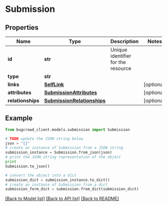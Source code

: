 # Submission


## Properties

Name | Type | Description | Notes
------------ | ------------- | ------------- | -------------
**id** | **str** | Unique identifier for the resource | 
**type** | **str** |  | 
**links** | [**SelfLink**](SelfLink.md) |  | [optional] 
**attributes** | [**SubmissionAttributes**](SubmissionAttributes.md) |  | [optional] 
**relationships** | [**SubmissionRelationships**](SubmissionRelationships.md) |  | [optional] 

## Example

```python
from bugcrowd_client.models.submission import Submission

# TODO update the JSON string below
json = "{}"
# create an instance of Submission from a JSON string
submission_instance = Submission.from_json(json)
# print the JSON string representation of the object
print
Submission.to_json()

# convert the object into a dict
submission_dict = submission_instance.to_dict()
# create an instance of Submission from a dict
submission_form_dict = submission.from_dict(submission_dict)
```
[[Back to Model list]](../README.md#documentation-for-models) [[Back to API list]](../README.md#documentation-for-api-endpoints) [[Back to README]](../README.md)


